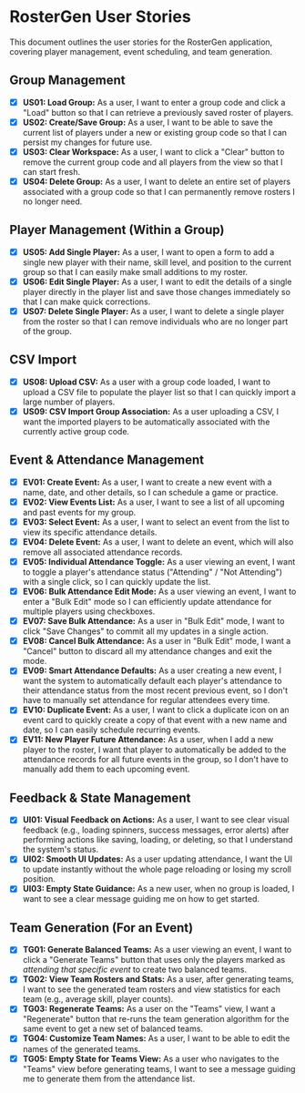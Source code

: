 # RosterGen User Stories

This document outlines the user stories for the RosterGen application, covering player management, event scheduling, and team generation.

## Group Management

-   [x] **US01: Load Group:** As a user, I want to enter a group code and click a "Load" button so that I can retrieve a previously saved roster of players.
-   [x] **US02: Create/Save Group:** As a user, I want to be able to save the current list of players under a new or existing group code so that I can persist my changes for future use.
-   [x] **US03: Clear Workspace:** As a user, I want to click a "Clear" button to remove the current group code and all players from the view so that I can start fresh.
-   [x] **US04: Delete Group:** As a user, I want to delete an entire set of players associated with a group code so that I can permanently remove rosters I no longer need.

## Player Management (Within a Group)

-   [x] **US05: Add Single Player:** As a user, I want to open a form to add a single new player with their name, skill level, and position to the current group so that I can easily make small additions to my roster.
-   [x] **US06: Edit Single Player:** As a user, I want to edit the details of a single player directly in the player list and save those changes immediately so that I can make quick corrections.
-   [x] **US07: Delete Single Player:** As a user, I want to delete a single player from the roster so that I can remove individuals who are no longer part of the group.

## CSV Import

-   [x] **US08: Upload CSV:** As a user with a group code loaded, I want to upload a CSV file to populate the player list so that I can quickly import a large number of players.
-   [x] **US09: CSV Import Group Association:** As a user uploading a CSV, I want the imported players to be automatically associated with the currently active group code.

## Event & Attendance Management

-   [x] **EV01: Create Event:** As a user, I want to create a new event with a name, date, and other details, so I can schedule a game or practice.
-   [x] **EV02: View Events List:** As a user, I want to see a list of all upcoming and past events for my group.
-   [x] **EV03: Select Event:** As a user, I want to select an event from the list to view its specific attendance details.
-   [x] **EV04: Delete Event:** As a user, I want to delete an event, which will also remove all associated attendance records.
-   [x] **EV05: Individual Attendance Toggle:** As a user viewing an event, I want to toggle a player's attendance status ("Attending" / "Not Attending") with a single click, so I can quickly update the list.
-   [x] **EV06: Bulk Attendance Edit Mode:** As a user viewing an event, I want to enter a "Bulk Edit" mode so I can efficiently update attendance for multiple players using checkboxes.
-   [x] **EV07: Save Bulk Attendance:** As a user in "Bulk Edit" mode, I want to click "Save Changes" to commit all my updates in a single action.
-   [x] **EV08: Cancel Bulk Attendance:** As a user in "Bulk Edit" mode, I want a "Cancel" button to discard all my attendance changes and exit the mode.
-   [x] **EV09: Smart Attendance Defaults:** As a user creating a new event, I want the system to automatically default each player's attendance to their attendance status from the most recent previous event, so I don't have to manually set attendance for regular attendees every time.
-   [x] **EV10: Duplicate Event:** As a user, I want to click a duplicate icon on an event card to quickly create a copy of that event with a new name and date, so I can easily schedule recurring events.
-   [x] **EV11: New Player Future Attendance:** As a user, when I add a new player to the roster, I want that player to automatically be added to the attendance records for all future events in the group, so I don't have to manually add them to each upcoming event.

## Feedback & State Management

-   [x] **UI01: Visual Feedback on Actions:** As a user, I want to see clear visual feedback (e.g., loading spinners, success messages, error alerts) after performing actions like saving, loading, or deleting, so that I understand the system's status.
-   [x] **UI02: Smooth UI Updates:** As a user updating attendance, I want the UI to update instantly without the whole page reloading or losing my scroll position.
-   [x] **UI03: Empty State Guidance:** As a new user, when no group is loaded, I want to see a clear message guiding me on how to get started.

## Team Generation (For an Event)

-   [x] **TG01: Generate Balanced Teams:** As a user viewing an event, I want to click a "Generate Teams" button that uses only the players marked as *attending that specific event* to create two balanced teams.
-   [x] **TG02: View Team Rosters and Stats:** As a user, after generating teams, I want to see the generated team rosters and view statistics for each team (e.g., average skill, player counts).
-   [x] **TG03: Regenerate Teams:** As a user on the "Teams" view, I want a "Regenerate" button that re-runs the team generation algorithm for the same event to get a new set of balanced teams.
-   [x] **TG04: Customize Team Names:** As a user, I want to be able to edit the names of the generated teams.
-   [x] **TG05: Empty State for Teams View:** As a user who navigates to the "Teams" view before generating teams, I want to see a message guiding me to generate them from the attendance list. 